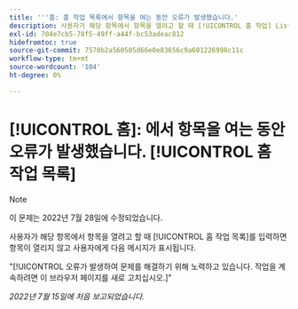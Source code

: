 ```yaml
---
title: '''홈: 홈 작업 목록에서 항목을 여는 동안 오류가 발생했습니다.'
description: 사용자가 해당 항목에서 항목을 열려고 할 때 [!UICONTROL 홈 작업] List를 입력하면 항목이 열리지 않고 사용자에게 오류 메시지가 표시됩니다.
exl-id: 704e7cb5-78f5-49ff-a44f-bc53adeac812
hidefromtoc: true
source-git-commit: 7570b2a560505d66e0e83656c9a601226998c11c
workflow-type: tm+mt
source-wordcount: '104'
ht-degree: 0%

---
```


# [!UICONTROL 홈]: 에서 항목을 여는 동안 오류가 발생했습니다. [!UICONTROL 홈 작업 목록]

>[!NOTE]
>
>이 문제는 2022년 7월 28일에 수정되었습니다.

사용자가 해당 항목에서 항목을 열려고 할 때 [!UICONTROL 홈 작업 목록]를 입력하면 항목이 열리지 않고 사용자에게 다음 메시지가 표시됩니다.

&quot;[!UICONTROL 오류가 발생하여 문제를 해결하기 위해 노력하고 있습니다. 작업을 계속하려면 이 브라우저 페이지를 새로 고치십시오.]&quot;

_2022년 7월 15일에 처음 보고되었습니다._
